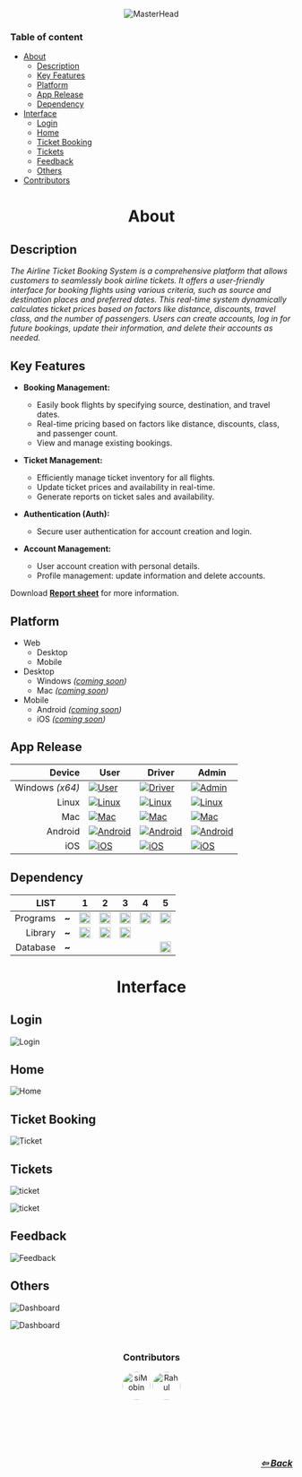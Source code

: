 <div align=center>

![MasterHead][head]

</div>

### Table of content

- [About](#about)
  - [Description](#description)
  - [Key Features](#key-features)
  - [Platform](#platform)
  - [App Release](#app-release)
  - [Dependency](#dependency)
- [Interface](#interface)
  - [Login](#login)
  - [Home](#home)
  - [Ticket Booking](#ticket-booking)
  - [Tickets](#tickets)
  - [Feedback](#feedback)
  - [Others](#others)
- [Contributors](#contributors)

<!-- Main content -->

# <h1 align=center>About</h1>

## Description

_The Airline Ticket Booking System is a comprehensive platform that allows customers to seamlessly book airline tickets. It offers a user-friendly interface for booking flights using various criteria, such as source and destination places and preferred dates. This real-time system dynamically calculates ticket prices based on factors like distance, discounts, travel class, and the number of passengers. Users can create accounts, log in for future bookings, update their information, and delete their accounts as needed._

## Key Features

- **Booking Management:**

  - Easily book flights by specifying source, destination, and travel dates.
  - Real-time pricing based on factors like distance, discounts, class, and passenger count.
  - View and manage existing bookings.

- **Ticket Management:**

  - Efficiently manage ticket inventory for all flights.
  - Update ticket prices and availability in real-time.
  - Generate reports on ticket sales and availability.

- **Authentication (Auth):**

  - Secure user authentication for account creation and login.

- **Account Management:**
  - User account creation with personal details.
  - Profile management: update information and delete accounts.

Download **[Report sheet](https://1drv.ms/b/s!Anra9StYV1r-gw2xm8fBy5s8ZNbA?e=SshHLm)** for more information.

## Platform

- Web
  - Desktop
  - Mobile
- Desktop
  - Windows _([coming soon](#app-release))_
  - Mac _([coming soon](#app-release))_
- Mobile
  - Android _([coming soon](#app-release))_
  - iOS _([coming soon](#app-release))_

## App Release

<div align="center">

|          Device | User                                                                         | Driver                                                                       | Admin                                                                                                                              |
| --------------: | ---------------------------------------------------------------------------- | ---------------------------------------------------------------------------- | ---------------------------------------------------------------------------------------------------------------------------------- |
| Windows _(x64)_ | [![User](https://img.shields.io/badge/coming%20soon-yellow)](#)              | [![Driver](https://img.shields.io/badge/coming%20soon-yellow)](#)            | [![Admin](https://img.shields.io/badge/Latest-1.2.130-blue)](https://github.com/siMobin/Project_AirlineManagement/releases/latest) |
|           Linux | [![Linux](https://img.shields.io/badge/no%20information%20available-red)](#) | [![Linux](https://img.shields.io/badge/no%20information%20available-red)](#) | [![Linux](https://img.shields.io/badge/coming%20soon-yellow)](#)                                                                   |
|             Mac | [![Mac](https://img.shields.io/badge/coming%20soon-yellow)](#)               | [![Mac](https://img.shields.io/badge/coming%20soon-yellow)](#)               | [![Mac](https://img.shields.io/badge/coming%20soon-yellow)](#)                                                                     |
|         Android | [![Android](https://img.shields.io/badge/coming%20soon-yellow)](#)           | [![Android](https://img.shields.io/badge/coming%20soon-yellow)](#)           | [![Android](https://img.shields.io/badge/no%20information%20available-red)](#)                                                     |
|             iOS | [![iOS](https://img.shields.io/badge/coming%20soon-yellow)](#)               | [![iOS](https://img.shields.io/badge/coming%20soon-yellow)](#)               | [![iOS](https://img.shields.io/badge/no%20information%20available-red)](#)                                                         |

</div>

## Dependency

<div align=center>

| **LIST** | <!--  --> | 1                                                                                                                                         | 2                                                                                                                                                   | 3                                                                                                                                                           | 4                                                                                                                                    | 5                                                                                                                                                                                  |
| -------: | :-------: | ----------------------------------------------------------------------------------------------------------------------------------------- | --------------------------------------------------------------------------------------------------------------------------------------------------- | ----------------------------------------------------------------------------------------------------------------------------------------------------------- | ------------------------------------------------------------------------------------------------------------------------------------ | ---------------------------------------------------------------------------------------------------------------------------------------------------------------------------------- |
| Programs |   **~**   | <img src="https://img.shields.io/badge/PHP-777BB4?logo=php&logoColor=black&style=for-the-badge" height="20" alt="php logo"  />            | <img src="https://img.shields.io/badge/JavaScript-F7DF1E?logo=javascript&logoColor=black&style=for-the-badge" height="20" alt="javascript logo"  /> | <img src="https://img.shields.io/badge/Sass-CC6699?logo=sass&logoColor=black&style=for-the-badge" height="20" alt="sass logo"  />                           | <img src="https://img.shields.io/badge/HTML5-E34F26?logo=html5&logoColor=white&style=for-the-badge" height="20" alt="html5 logo"  /> | <img src="https://img.shields.io/badge/CSS3-1572B6?logo=css3&logoColor=white&style=for-the-badge" height="20" alt="css3 logo"  />                                                  |
|  Library |   **~**   | <img src="https://img.shields.io/badge/Swiper.js-2B2E3A?logo=swiper&logoColor=1572B6&style=for-the-badge" height="20" alt="Swiper js"  /> | <img src="https://img.shields.io/badge/FPDF-ffbf74?logo=php&logoColor=2B2E3A&style=for-the-badge" height="20" alt="FPDF logo"  />                   | <img src="https://img.shields.io/badge/Font%20Awesome-339AF0?logo=font-awesome&logoColor=white&style=for-the-badge" height="20" alt="Font Awesome logo"  /> |                                                                                                                                      |                                                                                                                                                                                    |
| Database |   **~**   |                                                                                                                                           |                                                                                                                                                     |                                                                                                                                                             |                                                                                                                                      | <img src="https://img.shields.io/badge/Microsoft SQL Server 2022-CC2927?logo=microsoftsqlserver&logoColor=white&style=for-the-badge" height="20" alt="microsoftsqlserver logo"  /> |

</div>

# <h1 align=center>Interface</h1>

## Login

![Login][login]

## Home

![Home][home]

## Ticket Booking

![Ticket][ticket_page]

## Tickets

![ticket][ticket_one]

![ticket][ticket_round]

## Feedback

![Feedback][feedback]

## Others

![Dashboard][dash_1]

![Dashboard][dash_2]

<!--  -->

<!-- # Conclusion -->

# <h3 align=center>Contributors</h3>

<div align="center">
  <img src="https://avatars.githubusercontent.com/u/102217786?v=4" height="50" alt="siMobin" style="border-radius: 50%;" />
   <img src="https://avatars.githubusercontent.com/u/102604008?v=4" height="50" alt="Rahul"  style="border-radius: 50%;"/>

<!-- <hr style="width:350px">
 <img src="https://drive.google.com/uc?export=view&id=14Up1XvM1xxjHVX0gxdK5_58cOmNiD6QY" style="width:350px" align=center alt="special-partner"> -->
</div>

<div style="align:right; text-align:right; margin-top:100px; font-size:16px;" >
<div align=right>

_**[⇦ Back](../)**_

<!--  -->
<!-- End of README.md -->
<!--  -->

<!-- link -->

[head]: https://drive.google.com/uc?export=view&id=1AdkV1nLLVOkxIDcTNyjrsSY6RtJ-pP7f

<!-- https://drive.google.com/uc?export=view&id= -->

<!--  -->

[login]: https://drive.google.com/uc?export=view&id=1sH7tLRrt07rV27k0tKoPvoIRSUQkI2fh

<!--  -->

[home]: https://drive.google.com/uc?export=view&id=1rtiV1D_SAULl2j3uKZDIdN1Mo3QjZWK-

<!--  -->

[ticket_page]: https://drive.google.com/uc?export=view&id=10UvrAhdrlLmy3DstEexXEH-8V7PjeMTe

<!--  -->

[ticket_one]: https://drive.google.com/uc?export=view&id=1Fpi_SmYDiPi9gFcfHVKaN-t252M9gv5e

<!--  -->

[ticket_round]: https://drive.google.com/uc?export=view&id=18Fm0FPb-_2YDk3KOXu9w3-j-C8UkY5tp

<!--  -->

[feedback]: https://drive.google.com/uc?export=view&id=1OrrzEn2srZW7yqAiY6sOlXcVUenlhLlD

<!--  -->

[dash_1]: https://drive.google.com/uc?export=view&id=1YCODd0sCyp9FiDTB-x7G-3daqeUiL6bB

<!--  -->

[dash_2]: https://drive.google.com/uc?export=view&id=1JYh3T4ixZzCQgBLn720ietJSUEv0dvOk

<!-- end link -->
